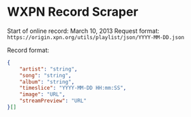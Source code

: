 # WXPN Record Scraper
Start of online record: March 10, 2013
Request format: `https://origin.xpn.org/utils/playlist/json/YYYY-MM-DD.json`

Record format:
```json
{
	"artist": "string",
	"song": "string",
	"album": "string",
	"timeslice": "YYYY-MM-DD HH:mm:SS",
	"image": "URL",
	"streamPreview": "URL"
}[]
```
